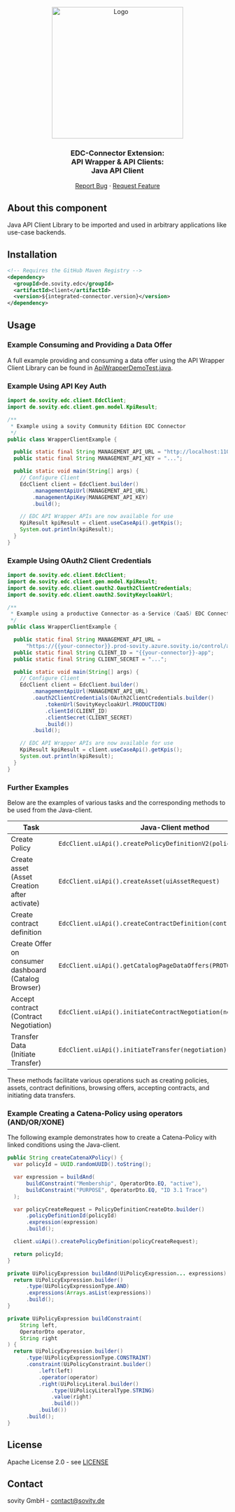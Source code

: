 <!--
    Copyright 2025 sovity GmbH

    Licensed under the Apache License, Version 2.0 (the "License");
    you may not use this file except in compliance with the License.
    You may obtain a copy of the License at

    https://www.apache.org/licenses/LICENSE-2.0

    Unless required by applicable law or agreed to in writing, software
    distributed under the License is distributed on an "AS IS" BASIS,
    WITHOUT WARRANTIES OR CONDITIONS OF ANY KIND, either express or implied.
    See the License for the specific language governing permissions and
    limitations under the License.

    SPDX-License-Identifier: Apache-2.0

    Contributors:
        sovity - init and continued development
-->
<br />
<div align="center">
  <a href="https://github.com/sovity/edc-ce">
    <img src="https://raw.githubusercontent.com/sovity/edc-ui/main/src/assets/images/ymatics_logo.svg" alt="Logo" width="300">
  </a>

<h3 align="center">EDC-Connector Extension:<br />API Wrapper &amp; API Clients:<br />Java API Client</h3>

  <p align="center">
    <a href="https://github.com/sovity/edc-ce/issues/new?template=bug_report.md">Report Bug</a>
    ·
    <a href="https://github.com/sovity/edc-ce/issues/new?template=feature_request.md">Request Feature</a>
  </p>
</div>

## About this component

Java API Client Library to be imported and used in arbitrary applications like use-case backends.

## Installation

```xml
<!-- Requires the GitHub Maven Registry -->
<dependency>
  <groupId>de.sovity.edc</groupId>
  <artifactId>client</artifactId>
  <version>${integrated-connector.version}</version>
</dependency>
```

## Usage

### Example Consuming and Providing a Data Offer

A full example providing and consuming a data offer using the API Wrapper Client Library can be found
in [ApiWrapperDemoTest.java](../../../../ce/connector-ce/src/test/kotlin/de/sovity/edc/ce/ApiWrapperDemoTestBase.kt).

### Example Using API Key Auth

```java
import de.sovity.edc.client.EdcClient;
import de.sovity.edc.client.gen.model.KpiResult;

/**
 * Example using a sovity Community Edition EDC Connector
 */
public class WrapperClientExample {

  public static final String MANAGEMENT_API_URL = "http://localhost:11002/api/management";
  public static final String MANAGEMENT_API_KEY = "...";

  public static void main(String[] args) {
    // Configure Client
    EdcClient client = EdcClient.builder()
        .managementApiUrl(MANAGEMENT_API_URL)
        .managementApiKey(MANAGEMENT_API_KEY)
        .build();

    // EDC API Wrapper APIs are now available for use
    KpiResult kpiResult = client.useCaseApi().getKpis();
    System.out.println(kpiResult);
  }
}

```

### Example Using OAuth2 Client Credentials

```java
import de.sovity.edc.client.EdcClient;
import de.sovity.edc.client.gen.model.KpiResult;
import de.sovity.edc.client.oauth2.Oauth2ClientCredentials;
import de.sovity.edc.client.oauth2.SovityKeycloakUrl;

/**
 * Example using a productive Connector-as-a-Service (CaaS) EDC Connector
 */
public class WrapperClientExample {

  public static final String MANAGEMENT_API_URL =
      "https://{{your-connector}}.prod-sovity.azure.sovity.io/control/api/management";
  public static final String CLIENT_ID = "{{your-connector}}-app";
  public static final String CLIENT_SECRET = "...";

  public static void main(String[] args) {
    // Configure Client
    EdcClient client = EdcClient.builder()
        .managementApiUrl(MANAGEMENT_API_URL)
        .oauth2ClientCredentials(OAuth2ClientCredentials.builder()
            .tokenUrl(SovityKeycloakUrl.PRODUCTION)
            .clientId(CLIENT_ID)
            .clientSecret(CLIENT_SECRET)
            .build())
        .build();

    // EDC API Wrapper APIs are now available for use
    KpiResult kpiResult = client.useCaseApi().getKpis();
    System.out.println(kpiResult);
  }
}
```

### Further Examples

Below are the examples of various tasks and the corresponding methods to be used from the Java-client.

| Task                                                 | Java-Client method                                                  |
|------------------------------------------------------|---------------------------------------------------------------------|
| Create Policy                                        | `EdcClient.uiApi().createPolicyDefinitionV2(policyDefinition)`      |
| Create asset (Asset Creation after activate)         | `EdcClient.uiApi().createAsset(uiAssetRequest)`                     |
| Create contract definition                           | `EdcClient.uiApi().createContractDefinition(contractDefinition)`    |
| Create Offer on consumer dashboard (Catalog Browser) | `EdcClient.uiApi().getCatalogPageDataOffers(PROTOCOL_ENDPOINT)`     |
| Accept contract (Contract Negotiation)               | `EdcClient.uiApi().initiateContractNegotiation(negotiationRequest)` |
| Transfer Data (Initiate Transfer)                    | `EdcClient.uiApi().initiateTransfer(negotiation)`                   |

These methods facilitate various operations such as creating policies, assets, contract definitions, browsing offers, accepting contracts, and initiating data transfers.

### Example Creating a Catena-Policy using operators (AND/OR/XONE)

The following example demonstrates how to create a Catena-Policy with linked conditions using the Java-client.

```java
public String createCatenaXPolicy() {
  var policyId = UUID.randomUUID().toString();

  var expression = buildAnd(
      buildConstraint("Membership", OperatorDto.EQ, "active"),
      buildConstraint("PURPOSE", OperatorDto.EQ, "ID 3.1 Trace")
  );

  var policyCreateRequest = PolicyDefinitionCreateDto.builder()
      .policyDefinitionId(policyId)
      .expression(expression)
      .build();

  client.uiApi().createPolicyDefinition(policyCreateRequest);

  return policyId;
}

private UiPolicyExpression buildAnd(UiPolicyExpression... expressions) {
  return UiPolicyExpression.builder()
      .type(UiPolicyExpressionType.AND)
      .expressions(Arrays.asList(expressions))
      .build();
}

private UiPolicyExpression buildConstraint(
    String left,
    OperatorDto operator,
    String right
) {
  return UiPolicyExpression.builder()
      .type(UiPolicyExpressionType.CONSTRAINT)
      .constraint(UiPolicyConstraint.builder()
          .left(left)
          .operator(operator)
          .right(UiPolicyLiteral.builder()
              .type(UiPolicyLiteralType.STRING)
              .value(right)
              .build())
          .build())
      .build();
}
```

## License

Apache License 2.0 - see [LICENSE](https://github.com/sovity/edc-ce/blob/main/LICENSE)

## Contact

sovity GmbH - contact@sovity.de
